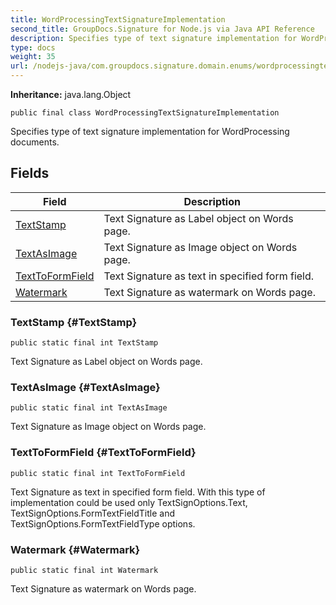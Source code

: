 ```yaml
---
title: WordProcessingTextSignatureImplementation
second_title: GroupDocs.Signature for Node.js via Java API Reference
description: Specifies type of text signature implementation for WordProcessing documents.
type: docs
weight: 35
url: /nodejs-java/com.groupdocs.signature.domain.enums/wordprocessingtextsignatureimplementation/
---
```

**Inheritance:**
java.lang.Object
```
public final class WordProcessingTextSignatureImplementation
```

Specifies type of text signature implementation for WordProcessing documents.
## Fields

| Field | Description |
| --- | --- |
| [TextStamp](#TextStamp) | Text Signature as Label object on Words page. |
| [TextAsImage](#TextAsImage) | Text Signature as Image object on Words page. |
| [TextToFormField](#TextToFormField) | Text Signature as text in specified form field. |
| [Watermark](#Watermark) | Text Signature as watermark on Words page. |
### TextStamp {#TextStamp}
```
public static final int TextStamp
```


Text Signature as Label object on Words page.

### TextAsImage {#TextAsImage}
```
public static final int TextAsImage
```


Text Signature as Image object on Words page.

### TextToFormField {#TextToFormField}
```
public static final int TextToFormField
```


Text Signature as text in specified form field. With this type of implementation could be used only TextSignOptions.Text, TextSignOptions.FormTextFieldTitle and TextSignOptions.FormTextFieldType options.

### Watermark {#Watermark}
```
public static final int Watermark
```


Text Signature as watermark on Words page.

